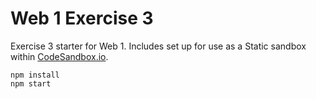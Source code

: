 # Web 1 Exercise 3

Exercise 3 starter for Web 1. Includes set up for use as a Static sandbox within [CodeSandbox.io](https://codesandbox.io).

```
npm install
npm start
```
